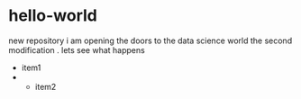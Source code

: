 # hello-world
new repository
i am opening the doors to the data science world
the second modification
. lets see what happens
* item1
* * item2
